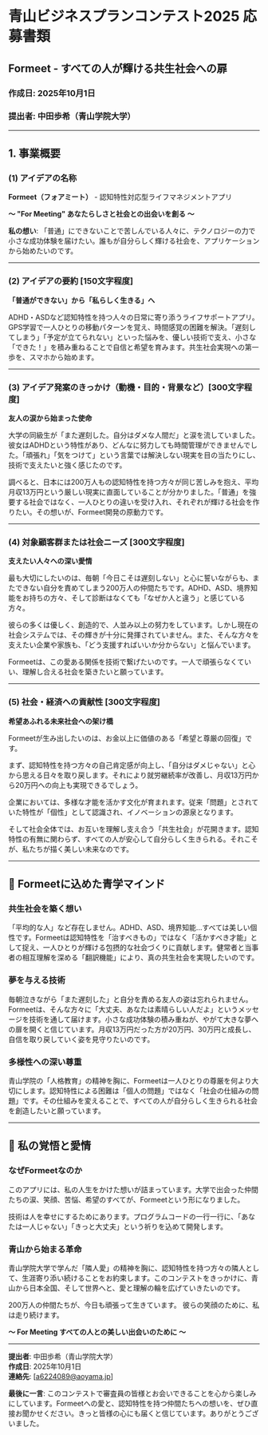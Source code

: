 # 青山ビジネスプランコンテスト2025 応募書類

## Formeet - すべての人が輝ける共生社会への扉

### 作成日: 2025年10月1日
### 提出者: 中田歩希（青山学院大学）

---

## 1. 事業概要

### (1) アイデアの名称  
**Formeet（フォアミート）** - 認知特性対応型ライフマネジメントアプリ

**〜 "For Meeting" あなたらしさと社会との出会いを創る 〜**

**私の想い**: 「普通」にできないことで苦しんでいる人々に、テクノロジーの力で小さな成功体験を届けたい。誰もが自分らしく輝ける社会を、アプリケーションから始めたいのです。

---

### (2) アイデアの要約 [150文字程度]

**「普通ができない」から「私らしく生きる」へ**

ADHD・ASDなど認知特性を持つ人々の日常に寄り添うライフサポートアプリ。GPS学習で一人ひとりの移動パターンを覚え、時間感覚の困難を解決。「遅刻してしまう」「予定が立てられない」といった悩みを、優しい技術で支え、小さな「できた！」を積み重ねることで自信と希望を育みます。共生社会実現への第一歩を、スマホから始めます。

---

### (3) アイデア発案のきっかけ（動機・目的・背景など）[300文字程度]

**友人の涙から始まった使命**

大学の同級生が「また遅刻した。自分はダメな人間だ」と涙を流していました。彼女はADHDという特性があり、どんなに努力しても時間管理ができませんでした。「頑張れ」「気をつけて」という言葉では解決しない現実を目の当たりにし、技術で支えたいと強く感じたのです。

調べると、日本には200万人もの認知特性を持つ方々が同じ苦しみを抱え、平均月収13万円という厳しい現実に直面していることが分かりました。「普通」を強要する社会ではなく、一人ひとりの違いを受け入れ、それぞれが輝ける社会を作りたい。その想いが、Formeet開発の原動力です。

---

### (4) 対象顧客群または社会ニーズ [300文字程度]

**支えたい人々への深い愛情**

最も大切にしたいのは、毎朝「今日こそは遅刻しない」と心に誓いながらも、またできない自分を責めてしまう200万人の仲間たちです。ADHD、ASD、境界知能をお持ちの方々、そして診断はなくても「なぜか人と違う」と感じている方々。

彼らの多くは優しく、創造的で、人並み以上の努力をしています。しかし現在の社会システムでは、その輝きが十分に発揮されていません。また、そんな方々を支えたい企業や家族も、「どう支援すればいいか分からない」と悩んでいます。

Formeetは、この愛ある関係を技術で繋げたいのです。一人で頑張らなくていい、理解し合える社会を築きたいと願っています。

---

### (5) 社会・経済への貢献性 [300文字程度]

**希望あふれる未来社会への架け橋**

Formeetが生み出したいのは、お金以上に価値のある「希望と尊厳の回復」です。

まず、認知特性を持つ方々の自己肯定感が向上し、「自分はダメじゃない」と心から思える日々を取り戻します。それにより就労継続率が改善し、月収13万円から20万円への向上も実現できるでしょう。

企業においては、多様な才能を活かす文化が育まれます。従来「問題」とされていた特性が「個性」として認識され、イノベーションの源泉となります。

そして社会全体では、お互いを理解し支え合う「共生社会」が花開きます。認知特性の有無に関わらず、すべての人が安心して自分らしく生きられる。それこそが、私たちが描く美しい未来なのです。

---

## 🌸 Formeetに込めた青学マインド

### 共生社会を築く想い
「平均的な人」など存在しません。ADHD、ASD、境界知能...すべては美しい個性です。Formeetは認知特性を「治すべきもの」ではなく「活かすべき才能」として捉え、一人ひとりが輝ける包摂的な社会づくりに貢献します。健常者と当事者の相互理解を深める「翻訳機能」により、真の共生社会を実現したいのです。

### 夢を与える技術
毎朝泣きながら「また遅刻した」と自分を責める友人の姿は忘れられません。Formeetは、そんな方々に「大丈夫、あなたは素晴らしい人だよ」というメッセージを技術を通して届けます。小さな成功体験の積み重ねが、やがて大きな夢への扉を開くと信じています。月収13万円だった方が20万円、30万円と成長し、自信を取り戻していく姿を見守りたいのです。

### 多様性への深い尊重
青山学院の「人格教育」の精神を胸に、Formeetは一人ひとりの尊厳を何より大切にします。認知特性による困難は「個人の問題」ではなく「社会の仕組みの問題」です。その仕組みを変えることで、すべての人が自分らしく生きられる社会を創造したいと願っています。

---

## 💝 私の覚悟と愛情

### なぜFormeetなのか
このアプリには、私の人生をかけた想いが詰まっています。大学で出会った仲間たちの涙、笑顔、苦悩、希望のすべてが、Formeetという形になりました。

技術は人を幸せにするためにあります。プログラムコードの一行一行に、「あなたは一人じゃない」「きっと大丈夫」という祈りを込めて開発します。

### 青山から始まる革命
青山学院大学で学んだ「隣人愛」の精神を胸に、認知特性を持つ方々の隣人として、生涯寄り添い続けることをお約束します。このコンテストをきっかけに、青山から日本全国、そして世界へと、愛と理解の輪を広げていきたいのです。

200万人の仲間たちが、今日も頑張って生きています。
彼らの笑顔のために、私は走り続けます。

**〜 For Meeting すべての人との美しい出会いのために 〜**

---

**提出者**: 中田歩希（青山学院大学）  
**作成日**: 2025年10月1日  
**連絡先**: [a6224089@aoyama.jp]

**最後に一言**: このコンテストで審査員の皆様とお会いできることを心から楽しみにしています。Formeetへの愛と、認知特性を持つ仲間たちへの想いを、ぜひ直接お聞かせください。きっと皆様の心にも届くと信じています。ありがとうございました。